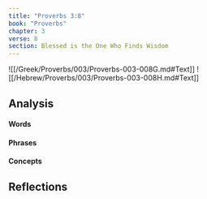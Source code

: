 ```yaml
---
title: "Proverbs 3:8"
book: "Proverbs"
chapter: 3
verse: 8
section: Blessed is the One Who Finds Wisdom
---
```

![[/Greek/Proverbs/003/Proverbs-003-008G.md#Text]]
![[/Hebrew/Proverbs/003/Proverbs-003-008H.md#Text]]

## Analysis

#### Words

#### Phrases

#### Concepts

## Reflections

